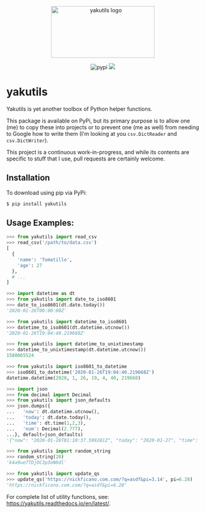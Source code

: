 <div align="center">
  <p>
    <img src="https://assets.nickficano.com/gh-yakutils.min.svg" width="270" height="135" alt="yakutils logo" />
  </p>
<p align="center">
  <img src="https://img.shields.io/pypi/v/yakutils.svg" alt="pypi">
  <a href="https://pypi.python.org/pypi/yakutils/">
    <img src="https://img.shields.io/pypi/pyversions/yakutils.svg" />
  </a>
</p>
</div>

# yakutils

Yakutils is yet another toolbox of Python helper functions.

This package is available on PyPi, but its primary purpose is to allow one (me) to copy these into projects or to prevent one (me as well) from needing to Google how to write them (I'm looking at you ``csv.DictReader`` and ``csv.DictWriter``).

This project is a continuous work-in-progress, and while its contents are specific to stuff that I use, pull requests are certainly welcome.

## Installation

To download using pip via PyPi:

```bash
$ pip install yakutils
```

## Usage Examples:

```python
>>> from yakutils import read_csv
>>> read_csv('/path/to/data.csv')
[
  {
    'name': 'Tomatillo',
    'age': 27
  },
  # ...
]

>>> import datetime as dt
>>> from yakutils import date_to_iso8601
>>> date_to_iso8601(dt.date.today())
'2020-01-26T00:00:00Z'

>>> from yakutils import datetime_to_iso8601
>>> datetime_to_iso8601(dt.datetime.utcnow())
'2020-01-26T19:04:40.219668Z'

>>> from yakutils import datetime_to_unixtimestamp
>>> datetime_to_unixtimestamp(dt.datetime.utcnow())
1580065524

>>> from yakutils import iso8601_to_datetime
>>> iso8601_to_datetime('2020-01-26T19:04:40.219668Z')
datetime.datetime(2020, 1, 26, 19, 4, 40, 219668)

>>> import json
>>> from decimal import Decimal
>>> from yakutils import json_defaults
>>> json.dumps({
...   'now': dt.datetime.utcnow(),
...   'today': dt.date.today(),
...   'time': dt.time(1,2,3),
...   'num': Decimal(2.777),
...}, default=json_defaults)
'{"now": "2020-01-28T01:10:37.599281Z", "today": "2020-01-27", "time": "01:02:03", "num": 2.777}'

>>> from yakutils import random_string
>>> random_string(20)
'k4a9ue7TDjOC3p3oN0dl'

>>> from yakutils import update_qs
>>> update_qs('https://nickficano.com.com/?q=asdf&pi=3.14', pi=6.28)
'https://nickficano.com.com/?q=asdf&pi=6.28'
```

For complete list of utility functions, see: https://yakutils.readthedocs.io/en/latest/.
